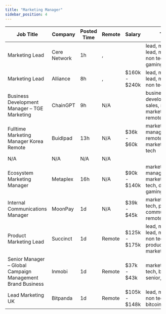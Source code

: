 ```yaml
---
title: "Marketing Manager"
sidebar_position: 4
---
```


| Job Title | Company | Posted Time | Remote | Salary | Tags | Apply Link |
|-----------|---------|-------------|--------|--------|------|------------|
| Marketing Lead | Cere Network | 1h | , |  | lead, marketing lead, marketing, non tech, gaming | [Apply](https://web3.career/marketing-lead-cere-network/78887) |
| Marketing Lead | Alliance | 8h | , | $160k - $240k | lead, marketing lead, marketing, non tech, crypto | [Apply](https://web3.career/marketing-lead-alliance/137850) |
| Business Development Manager – TGE Marketing | ChainGPT | 9h | N/A |  | business development, sales, non tech, marketing, remote | [Apply](https://web3.career/business-development-manager-tge-marketing-chaingpt/137849) |
| Fulltime Marketing Manager Korea Remote | Buidlpad | 13h | N/A | $36k - $60k | marketing manager, remote, full time, marketing, non tech | [Apply](https://web3.career/full-time-marketing-manager-korea-remote-buidlpad/114531) |
| N/A | N/A | N/A | N/A |  |  | [Apply](https://web3.career/metana) |
| Ecosystem Marketing Manager | Metaplex | 16h | N/A | $90k - $140k | marketing manager, marketing, non tech, defi, gaming | [Apply](https://web3.career/ecosystem-marketing-manager-metaplex/137835) |
| Internal Communications Manager | MoonPay | 1d | N/A | $39k - $45k | marketing, non tech, pr, communications, remote | [Apply](https://web3.career/internal-communications-manager-moonpay/137817) |
| Product Marketing Lead | Succinct | 1d | Remote | $125k - $175k | lead, marketing lead, marketing, non tech, product marketing | [Apply](https://web3.career/product-marketing-lead-succinct/137805) |
| Senior Manager – Global Campaign Management Brand Business | Inmobi | 1d | Remote | $37k - $43k | marketing, non tech, brand, senior, remote | [Apply](https://web3.career/senior-manager-global-campaign-management-brand-business-inmobi/137800) |
| Lead Marketing UK | Bitpanda | 1d | Remote | $105k - $148k | lead, marketing, non tech, crypto, bitcoin | [Apply](https://web3.career/lead-marketing-uk-bitpanda/101610) |
